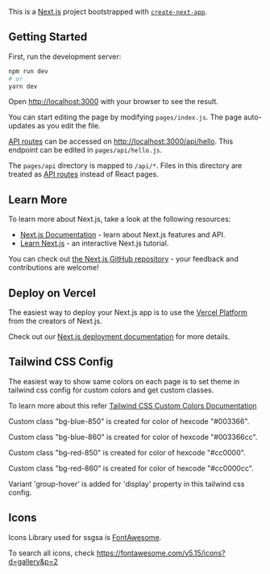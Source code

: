 This is a [Next.js](https://nextjs.org/) project bootstrapped with [`create-next-app`](https://github.com/vercel/next.js/tree/canary/packages/create-next-app).

## Getting Started

First, run the development server:

```bash
npm run dev
# or
yarn dev
```

Open [http://localhost:3000](http://localhost:3000) with your browser to see the result.

You can start editing the page by modifying `pages/index.js`. The page auto-updates as you edit the file.

[API routes](https://nextjs.org/docs/api-routes/introduction) can be accessed on [http://localhost:3000/api/hello](http://localhost:3000/api/hello). This endpoint can be edited in `pages/api/hello.js`.

The `pages/api` directory is mapped to `/api/*`. Files in this directory are treated as [API routes](https://nextjs.org/docs/api-routes/introduction) instead of React pages.

## Learn More

To learn more about Next.js, take a look at the following resources:

- [Next.js Documentation](https://nextjs.org/docs) - learn about Next.js features and API.
- [Learn Next.js](https://nextjs.org/learn) - an interactive Next.js tutorial.

You can check out [the Next.js GitHub repository](https://github.com/vercel/next.js/) - your feedback and contributions are welcome!

## Deploy on Vercel

The easiest way to deploy your Next.js app is to use the [Vercel Platform](https://vercel.com/new?utm_medium=default-template&filter=next.js&utm_source=create-next-app&utm_campaign=create-next-app-readme) from the creators of Next.js.

Check out our [Next.js deployment documentation](https://nextjs.org/docs/deployment) for more details.

## Tailwind CSS Config

The easiest way to show same colors on each page is to set theme in tailwind css config for custom colors and get custom classes.

To learn more about this refer [Tailwind CSS Custom Colors Documentation](https://tailwindcss.com/docs/customizing-colors)

Custom class "bg-blue-850" is created for color of hexcode "#003366".

Custom class "bg-blue-860" is created for color of hexcode "#003366cc".

Custom class "bg-red-850" is created for color of hexcode "#cc0000".

Custom class "bg-red-860" is created for color of hexcode "#cc0000cc".

Variant 'group-hover' is added for 'display' property in this tailwind css config.

## Icons

Icons Library used for ssgsa is [FontAwesome](https://fontawesome.com/).

To search all icons, check https://fontawesome.com/v5.15/icons?d=gallery&p=2

